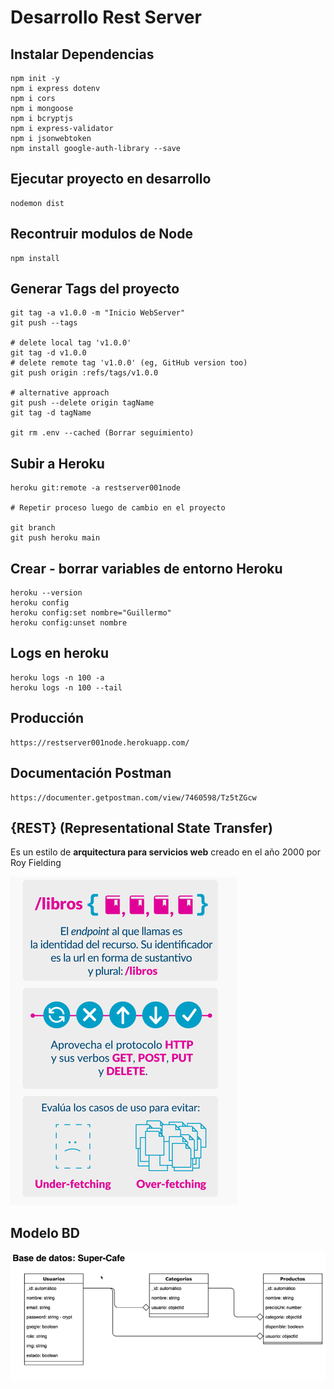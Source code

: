 

# Desarrollo Rest Server


## Instalar Dependencias

```
npm init -y
npm i express dotenv
npm i cors
npm i mongoose
npm i bcryptjs
npm i express-validator
npm i jsonwebtoken
npm install google-auth-library --save
```


## Ejecutar proyecto en desarrollo

```
nodemon dist
```

## Recontruir modulos de Node

```
npm install
```

## Generar Tags del proyecto

```
git tag -a v1.0.0 -m "Inicio WebServer"
git push --tags

# delete local tag 'v1.0.0'
git tag -d v1.0.0
# delete remote tag 'v1.0.0' (eg, GitHub version too)
git push origin :refs/tags/v1.0.0

# alternative approach
git push --delete origin tagName
git tag -d tagName

git rm .env --cached (Borrar seguimiento)
```

## Subir a Heroku

```
heroku git:remote -a restserver001node

# Repetir proceso luego de cambio en el proyecto

git branch
git push heroku main
```

## Crear - borrar variables de entorno Heroku

```
heroku --version
heroku config
heroku config:set nombre="Guillermo"
heroku config:unset nombre
```

## Logs en heroku

```
heroku logs -n 100 -a
heroku logs -n 100 --tail
```

## Producción 

```
https://restserver001node.herokuapp.com/
```

## Documentación Postman

```
https://documenter.getpostman.com/view/7460598/Tz5tZGcw
```

## {REST}  (Representational State Transfer)

Es un estilo de **arquitectura para servicios web** creado en el año 2000 por Roy Fielding

![](img/Rest.png)


## Modelo BD

![](img/BD.png)